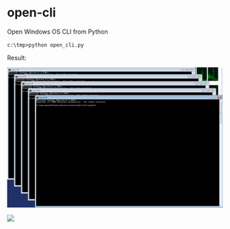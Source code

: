 # open-cli
Open Windows OS CLI from Python

```
c:\tmp>python open_cli.py
```

Result:

![Open CLI](https://github.com/pydemo/open-cli-window/blob/master/main-qimg-49d07351238e9c631ca1c82ed2ec537a.png?raw=true)


[<img src="https://www.buymeacoffee.com/assets/img/custom_images/orange_img.png">](https://www.buymeacoffee.com/0nJ32Xg)
